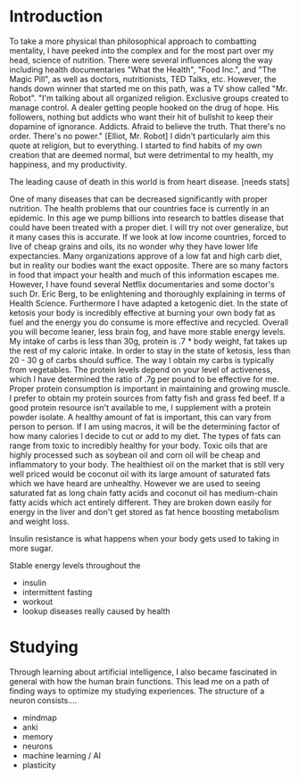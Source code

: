 # Introduction
To take a more physical than philosophical approach to combatting mentality, I have peeked into the complex and for the most part over my head, science of nutrition.  There were several influences along the way including health documentaries "What the Health", "Food Inc.", and "The Magic Pill", as well as doctors, nutritionists, TED Talks, etc.  However, the hands down winner that started me on this path, was a TV show called "Mr. Robot".  "I'm talking about all organized religion. Exclusive groups created to manage control. A dealer getting people hooked on the drug of hope. His followers, nothing but addicts who want their hit of bullshit to keep their dopamine of ignorance. Addicts. Afraid to believe the truth. That there's no order. There's no power." [Elliot, Mr. Robot] I didn't particularly aim this quote at religion, but to everything.  I started to find habits of my own creation that are deemed normal, but were detrimental to my health, my happiness, and my productivity.


The leading cause of death in this world is from heart disease. [needs stats]

One of many diseases that can be decreased significantly with proper nutrition.  The health problems that our countries face is currently in an epidemic.  In this age we pump billions into research to battles disease that could have been treated with a proper diet.  I will try not over generalize, but it many cases this is accurate.  If we look at low income countries, forced to live of cheap grains and oils, its no wonder why they have lower life expectancies.  Many organizations approve of a low fat and high carb diet, but in reality our bodies want the exact opposite.  There are so many factors in food that impact your health and much of this information escapes me.  However, I have found several Netflix documentaries and some doctor's such Dr. Eric Berg, to be enlightening and thoroughly explaining in terms of Health Science.  Furthermore I have adapted a ketogenic diet.  In the state of ketosis your body is incredibly effective at burning your own body fat as fuel and the energy you do consume is more effective and recycled.  Overall you will become leaner, less brain fog, and have more stable energy levels.  My intake of carbs is less than 30g, protein is .7 * body weight, fat takes up the rest of my caloric intake.  In order to stay in the state of ketosis, less than 20 - 30 g of carbs should suffice.  The way I obtain my carbs is typically from vegetables.  The protein levels depend on your level of activeness, which I have determined the ratio of .7g per pound to be effective for me.  Proper protein consumption is important in maintaining and growing muscle.  I prefer to obtain my protein sources from fatty fish and grass fed beef.  If a good protein resource isn't available to me, I supplement with a protein powder isolate.  A healthy amount of fat is important, this can vary from person to person.  If I am using macros, it will be the determining factor of how many calories I decide to cut or add to my diet.  The types of fats can range from toxic to incredibly healthy for your body.  Toxic oils that are highly processed such as soybean oil and corn oil will be cheap and inflammatory to your body.  The healthiest oil on the market that is still very well priced would be coconut oil with its large amount of saturated fats which we have heard are unhealthy.  However we are used to seeing saturated fat as long chain fatty acids and coconut oil has medium-chain fatty acids which act entirely different. They are broken down easily for energy in the liver and don't get stored as fat hence boosting metabolism and weight loss.

Insulin resistance is what happens when your body gets used to taking in more sugar.  

Stable energy levels throughout the

- insulin
- intermittent fasting
- workout
- lookup diseases really caused by health

# Studying
Through learning about artificial intelligence, I also became fascinated in general with how the human brain functions.  This lead me on a path of finding ways to optimize my studying experiences.  The structure of a neuron consists....

- mindmap
- anki
- memory
- neurons
- machine learning / AI
- plasticity
